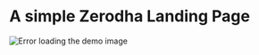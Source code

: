 # A simple Zerodha Landing Page 
![Error loading the demo image](https://github.com/Dishant1804/Zerodha-landing-page-/assets/115367435/715d2df9-c385-4bb6-b7d8-e931696cdb2e)
